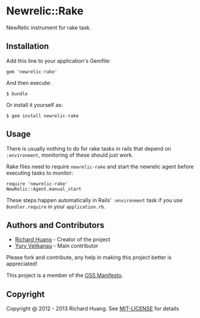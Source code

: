 # Newrelic::Rake

NewRelic instrument for rake task.

## Installation

Add this line to your application's Gemfile:

    gem 'newrelic-rake'

And then execute:

    $ bundle

Or install it yourself as:

    $ gem install newrelic-rake

## Usage

There is usually nothing to do for rake tasks in rails that depend on `:environment`,
monitoring of these should just work.

Rake files need to require `newrelic-rake` and start the newrelic agent
before executing tasks to monitor:

```
require 'newrelic-rake'
NewRelic::Agent.manual_start
```

These steps happen automatically in Rails' `:environment` task if you use `Bundler.require` in your `application.rb`.

## Authors and Contributors

* [Richard Huang](https://github.com/flyerhzm) - Creator of the project
* [Yury Velikanau](yury.velikanau@gmail.com) - Main contributor

Please fork and contribute, any help in making this project better is appreciated!

This project is a member of the [OSS Manifesto](http://ossmanifesto.org/).

## Copyright

Copyright @ 2012 - 2013 Richard Huang. See
[MIT-LICENSE](https://github.com/flyerhzm/newrelic-rake/blob/master/MIT-LICENSE) for details
